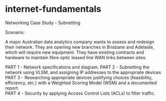 # internet-fundamentals

Networking Case Study - Subnetting

Scenario:

A major Australian data analytics company wants to assess and redesign their network. They are opening new branches in Brisbane and Adelaide, which will require new equipment. They have existing contracts and hardware to maintain fibre optic leased line WAN links between sites.

PART 1 - Network specifications and diagram.
PART 2 - Subnetting the network using VLSM, and assigning IP addresses to the appropriate devices
PART 3 - Researching appropriate devices justifying choices (feasibility, efficiency, etc.) with a Weighted Scoring Model (WSM) and a documented report.      
PART 4 - Security by applying Access Control Lists (ACLs) to filter traffic.

